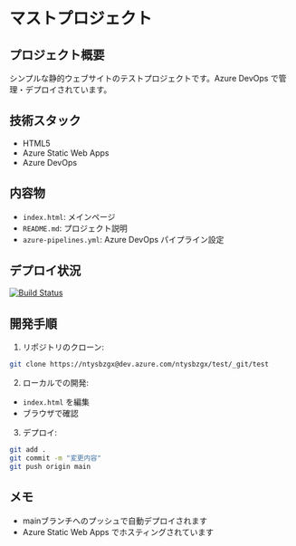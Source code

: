 # マストプロジェクト

## プロジェクト概要
シンプルな静的ウェブサイトのテストプロジェクトです。Azure DevOps で管理・デプロイされています。

## 技術スタック
- HTML5
- Azure Static Web Apps
- Azure DevOps

## 内容物
- `index.html`: メインページ
- `README.md`: プロジェクト説明
- `azure-pipelines.yml`: Azure DevOps パイプライン設定

## デプロイ状況
[![Build Status](https://dev.azure.com/ntysbzgx/test/_apis/build/status/test?branchName=main)](https://dev.azure.com/ntysbzgx/test/_build/latest?definitionId=1&branchName=main)

## 開発手順
1. リポジトリのクローン:
```bash
git clone https://ntysbzgx@dev.azure.com/ntysbzgx/test/_git/test
```

2. ローカルでの開発:
- `index.html` を編集
- ブラウザで確認

3. デプロイ:
```bash
git add .
git commit -m "変更内容"
git push origin main
```

## メモ
- mainブランチへのプッシュで自動デプロイされます
- Azure Static Web Apps でホスティングされています